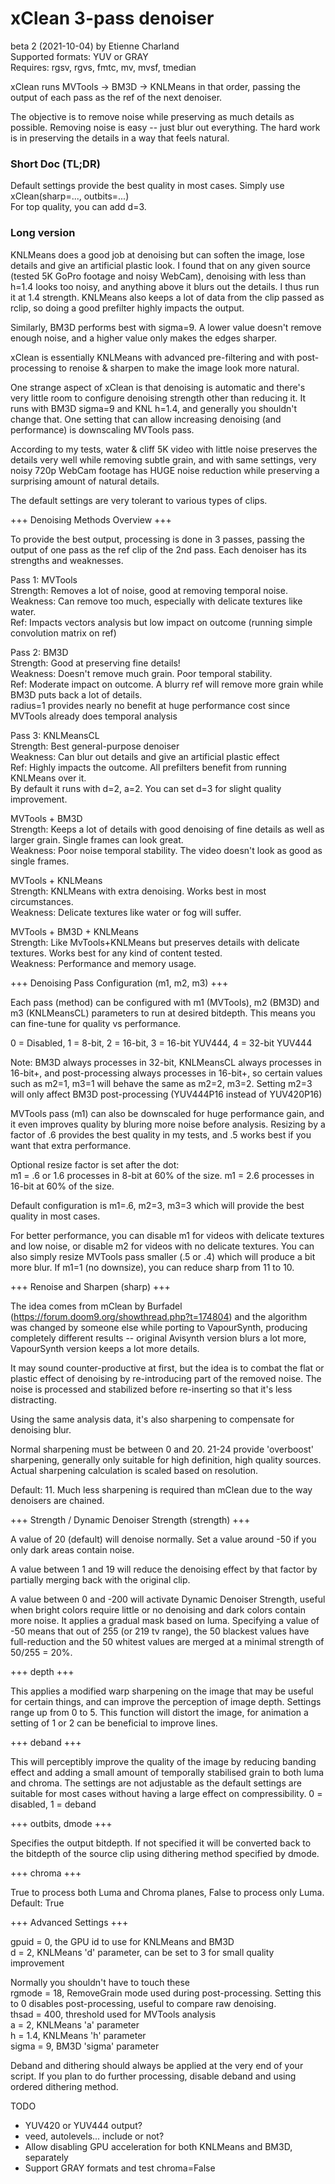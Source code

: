 # xClean 3-pass denoiser

beta 2 (2021-10-04) by Etienne Charland  
Supported formats: YUV or GRAY  
Requires: rgsv, rgvs, fmtc, mv, mvsf, tmedian

xClean runs MVTools -> BM3D -> KNLMeans in that order, passing the output of each pass as the ref of the next denoiser.

The objective is to remove noise while preserving as much details as possible. Removing noise is easy -- just blur out everything.
The hard work is in preserving the details in a way that feels natural.


### Short Doc (TL;DR)

Default settings provide the best quality in most cases. Simply use  
xClean(sharp=..., outbits=...)  
For top quality, you can add d=3.


### Long version

KNLMeans does a good job at denoising but can soften the image, lose details and give an artificial plastic look. I found that on any given source
(tested 5K GoPro footage and noisy WebCam), denoising with less than h=1.4 looks too noisy, and anything above it blurs out the details. 
I thus run it at 1.4 strength. KNLMeans also keeps a lot of data from the clip passed as rclip, so doing a good prefilter highly impacts the output.

Similarly, BM3D performs best with sigma=9. A lower value doesn't remove enough noise, and a higher value only makes the edges sharper.

xClean is essentially KNLMeans with advanced pre-filtering and with post-processing to renoise & sharpen to make the image look more natural.

One strange aspect of xClean is that denoising is automatic and there's very little room to configure denoising strength other than reducing it.
It runs with BM3D sigma=9 and KNL h=1.4, and generally you shouldn't change that. One setting that can allow increasing denoising (and performance)
is downscaling MVTools pass.

According to my tests, water & cliff 5K video with little noise preserves the details very well while removing subtle grain, and with same settings,
very noisy 720p WebCam footage has HUGE noise reduction while preserving a surprising amount of natural details.

The default settings are very tolerant to various types of clips.


+++ Denoising Methods Overview +++

To provide the best output, processing is done in 3 passes, passing the output of one pass as the ref clip of the 2nd pass. Each denoiser has its strengths and weaknesses.

Pass 1: MVTools  
Strength: Removes a lot of noise, good at removing temporal noise.  
Weakness: Can remove too much, especially with delicate textures like water.  
Ref: Impacts vectors analysis but low impact on outcome (running simple convolution matrix on ref)

Pass 2: BM3D  
Strength: Good at preserving fine details!  
Weakness: Doesn't remove much grain. Poor temporal stability.   
Ref: Moderate impact on outcome. A blurry ref will remove more grain while BM3D puts back a lot of details.  
radius=1 provides nearly no benefit at huge performance cost since MVTools already does temporal analysis

Pass 3: KNLMeansCL  
Strength: Best general-purpose denoiser  
Weakness: Can blur out details and give an artificial plastic effect  
Ref: Highly impacts the outcome. All prefilters benefit from running KNLMeans over it.  
By default it runs with d=2, a=2. You can set d=3 for slight quality improvement.

MVTools + BM3D  
Strength: Keeps a lot of details with good denoising of fine details as well as larger grain. Single frames can look great.  
Weakness: Poor noise temporal stability. The video doesn't look as good as single frames.

MVTools + KNLMeans  
Strength: KNLMeans with extra denoising. Works best in most circumstances.  
Weakness: Delicate textures like water or fog will suffer.

MVTools + BM3D + KNLMeans  
Strength: Like MvTools+KNLMeans but preserves details with delicate textures. Works best for any kind of content tested.  
Weakness: Performance and memory usage.


+++ Denoising Pass Configuration (m1, m2, m3) +++

Each pass (method) can be configured with m1 (MVTools), m2 (BM3D) and m3 (KNLMeansCL) parameters to run at desired bitdepth.
This means you can fine-tune for quality vs performance.

0 = Disabled, 1 = 8-bit, 2 = 16-bit, 3 = 16-bit YUV444, 4 = 32-bit YUV444

Note: BM3D always processes in 32-bit, KNLMeansCL always processes in 16-bit+, and post-processing always processes in 16-bit+, so certain
values such as m2=1, m3=1 will behave the same as m2=2, m3=2. Setting m2=3 will only affect BM3D post-processing (YUV444P16 instead of YUV420P16)

MVTools pass (m1) can also be downscaled for huge performance gain, and it even improves quality by bluring more noise before analysis.
Resizing by a factor of .6 provides the best quality in my tests, and .5 works best if you want that extra performance.

Optional resize factor is set after the dot:  
m1 = .6 or 1.6 processes in 8-bit at 60% of the size. m1 = 2.6 processes in 16-bit at 60% of the size.

Default configuration is m1=.6, m2=3, m3=3 which will provide the best quality in most cases.

For better performance, you can disable m1 for videos with delicate textures and low noise, or disable m2 for videos with no delicate textures.
You can also simply resize MVTools pass smaller (.5 or .4) which will produce a bit more blur. If m1=1 (no downsize), you can reduce sharp from 11 to 10.


+++ Renoise and Sharpen (sharp) +++

The idea comes from mClean by Burfadel (https://forum.doom9.org/showthread.php?t=174804) and the algorithm was changed by someone else while porting 
to VapourSynth, producing completely different results -- original Avisynth version blurs a lot more, VapourSynth version keeps a lot more details.

It may sound counter-productive at first, but the idea is to combat the flat or plastic effect of denoising by re-introducing part of the removed noise.
The noise is processed and stabilized before re-inserting so that it's less distracting.

Using the same analysis data, it's also sharpening to compensate for denoising blur.

Normal sharpening must be between 0 and 20. 21-24 provide 'overboost' sharpening, generally only suitable for high definition, high quality sources.
Actual sharpening calculation is scaled based on resolution.

Default: 11. Much less sharpening is required than mClean due to the way denoisers are chained.


+++ Strength / Dynamic Denoiser Strength (strength) +++

A value of 20 (default) will denoise normally. Set a value around -50 if you only dark areas contain noise.

A value between 1 and 19 will reduce the denoising effect by that factor by partially merging back with the original clip.

A value between 0 and -200 will activate Dynamic Denoiser Strength, useful when bright colors require little or no denoising and dark colors contain more noise.
It applies a gradual mask based on luma. Specifying a value of -50 means that out of 255 (or 219 tv range), the 50 blackest values have full-reduction 
and the 50 whitest values are merged at a minimal strength of 50/255 = 20%.


+++ depth +++

This applies a modified warp sharpening on the image that may be useful for certain things, and can improve the perception of image depth.
Settings range up from 0 to 5. This function will distort the image, for animation a setting of 1 or 2 can be beneficial to improve lines.


+++ deband +++

This will perceptibly improve the quality of the image by reducing banding effect and adding a small amount of temporally stabilised grain
to both luma and chroma. The settings are not adjustable as the default settings are suitable for most cases without having a large effect
on compressibility. 0 = disabled, 1 = deband


+++ outbits, dmode +++

Specifies the output bitdepth. If not specified it will be converted back to the bitdepth of the source clip using dithering method specified by dmode.


+++ chroma +++

True to process both Luma and Chroma planes, False to process only Luma. Default: True


+++ Advanced Settings +++

gpuid = 0, the GPU id to use for KNLMeans and BM3D  
d = 2, KNLMeans 'd' parameter, can be set to 3 for small quality improvement

Normally you shouldn't have to touch these  
rgmode = 18, RemoveGrain mode used during post-processing. Setting this to 0 disables post-processing, useful to compare raw denoising.  
thsad = 400, threshold used for MVTools analysis  
a = 2, KNLMeans 'a' parameter  
h = 1.4, KNLMeans 'h' parameter  
sigma = 9, BM3D 'sigma' parameter


Deband and dithering should always be applied at the very end of your script. If you plan to do further processing, disable deband and using ordered dithering method.

TODO  
- YUV420 or YUV444 output?  
- veed, autolevels... include or not?  
- Allow disabling GPU acceleration for both KNLMeans and BM3D, separately  
- Support GRAY formats and test chroma=False
